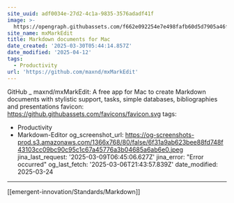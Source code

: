 ```yaml
---
site_uuid: adf0034e-27d2-4c1a-9835-3576adadf41f
image: >-
  https://opengraph.githubassets.com/f662e092254e7e498fafb60d5d7905a46f86a48fca1390581995856023a9cfb9/maxnd/mxMarkEdit
site_name: mxMarkEdit
title: Markdown documents for Mac
date_created: '2025-03-30T05:44:14.857Z'
date_modified: '2025-04-12'
tags:
  - Productivity
url: 'https://github.com/maxnd/mxMarkEdit'
---
```





















GitHub _ maxnd/mxMarkEdit: A free app for Mac to create Markdown documents with stylistic support, tasks, simple databases, bibliographies and presentations
favicon: https://github.githubassets.com/favicons/favicon.svg
tags:
- Productivity
- Markdown-Editor
og_screenshot_url: https://og-screenshots-prod.s3.amazonaws.com/1366x768/80/false/6f31a9ab623bee88fd748f43103cc09bc90c95c1c67a45776a3b04685a6ab6e0.jpeg
jina_last_request: '2025-03-09T06:45:06.627Z'
jina_error: "Error occurred"
og_last_fetch: '2025-03-06T21:43:57.839Z'
date_modified: 2025-03-24
---






[[emergent-innovation/Standards/Markdown]]

